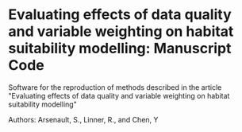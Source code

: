 # Evaluating effects of data quality and variable weighting on habitat suitability modelling: Manuscript Code

Software for the reproduction of methods described in the article "Evaluating effects of data quality and variable weighting on habitat suitability modelling"

Authors: Arsenault, S., Linner, R., and Chen, Y


